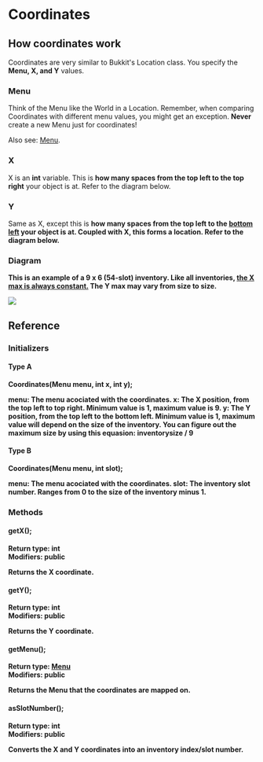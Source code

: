 # Coordinates

## How coordinates work
Coordinates are very similar to Bukkit's Location class. You specify the <b>Menu, X, and Y</b> values.

### Menu
Think of the Menu like the World in a Location. Remember, when comparing Coordinates with different menu values, you might get an exception. <b>Never</b> create a new Menu just for coordinates!

Also see: <a href="https://github.com/KingKrazy/MenuAPI/tree/master/Documentation/Menu.md">Menu</a>.

### X
X is an <b>int</b> variable. This is <b>how many spaces from the top left to the top right</b> your object is at. Refer to the diagram below.

### Y
Same as X, except this is <b>how many spaces from the top left to the <u>bottom left</u></u> your object is at. Coupled with X, this forms a location. Refer to the diagram below.

### Diagram
This is an example of a 9 x 6 (54-slot) inventory. Like all inventories, <u>the X max is always constant.</u> The Y max may vary from size to size.

<img src="https://raw.githubusercontent.com/KingKrazy/MenuAPI/master/Documentation/Media/Coordinates%20Reference.png">

## Reference

### Initializers

#### Type A
Coordinates(Menu menu, int x, int y);

<b>menu:</b> The menu acociated with the coordinates.
<b>x:</b> The X position, from the top left to top right. Minimum value is 1, maximum value is 9.
<b>y:</b> The Y position, from the top left to the bottom left. Minimum value is 1, maximum value will depend on the size of the inventory. You can figure out the maximum size by using this equasion: inventorysize / 9

#### Type B
Coordinates(Menu menu, int slot);

<b>menu:</b> The menu acociated with the coordinates.
<b>slot:</b> The inventory slot number. Ranges from 0 to the size of the inventory minus 1.

### Methods

#### getX();
<b>Return type:</b> int<br>
<b>Modifiers:</b> public

Returns the X coordinate.

#### getY();
<b>Return type:</b> int<br>
<b>Modifiers:</b> public

Returns the Y coordinate.

#### getMenu();
<b>Return type:</b> <a href="https://github.com/KingKrazy/MenuAPI/tree/master/Documentation/Menu.md">Menu</a><br>
<b>Modifiers:</b> public

Returns the Menu that the coordinates are mapped on.

#### asSlotNumber();
<b>Return type:</b> int<br>
<b>Modifiers:</b> public

Converts the X and Y coordinates into an inventory index/slot number.
